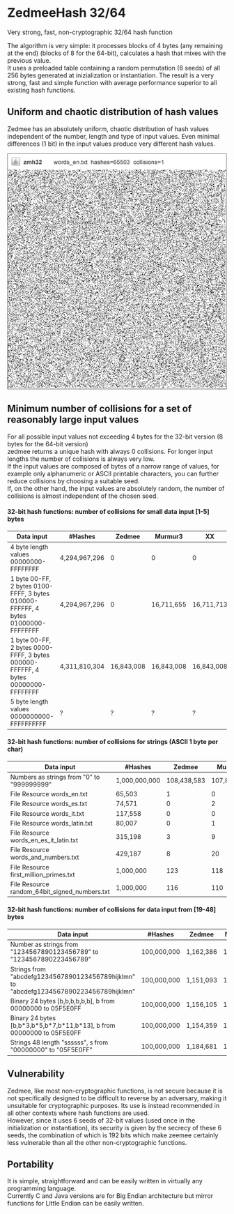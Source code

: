 # ZedmeeHash 32/64
Very strong, fast, non-cryptographic 32/64 hash function  

The algorithm is very simple: it processes blocks of 4 bytes (any remaining at the end) (blocks of 8 for the 64-bit), calculates a hash that mixes with the previous value.  
It uses a preloaded table containing a random permutation (6 seeds) of all 256 bytes generated at inizialization or instantiation.
The result is a very strong, fast and simple function with average performance superior to all existing hash functions.  

## Uniform and chaotic distribution of hash values
Zedmee has an absolutely uniform, chaotic distribution of hash values independent of the number, length and type of input values.
Even minimal differences (1 bit) in the input values produce very different hash values.  

![Alt Text](https://raw.githubusercontent.com/matteo65/ZedmeeHash/main/Resource/zmh_distributions.png)

## Minimum number of collisions for a set of reasonably large input values
For all possible input values not exceeding 4 bytes for the 32-bit version (8 bytes for the 64-bit version)  
zedmee returns a unique hash with always 0 collisions. For longer input lengths the number of collisions is always very low.  
If the input values are composed of bytes of a narrow range of values, for example only alphanumeric or ASCII printable characters,
you can further reduce collisions by choosing a suitable seed.  
If, on the other hand, the input values are absolutely random, the number of collisions is almost independent of the chosen seed.  

#### 32-bit hash functions: number of collisions for small data input [1-5] bytes   

Data input                                                                        |#Hashes   | Zedmee   | Murmur3 | XX  | Rabin  
----------------------------------------------------------------------------------|----------|----------|---------|-----|--------
4 byte length values 00000000-FFFFFFFF                                            |4,294,967,296|   0      |      0  |  0  |  0    
1 byte 00-FF, 2 bytes 0100-FFFF, 3 bytes 010000-FFFFFF, 4 bytes 01000000-FFFFFFFF |4,294,967,296|   0      |16,711,655 |16,711,713|16,777,216   
1 byte 00-FF, 2 bytes 0000-FFFF, 3 bytes 000000-FFFFFF, 4 bytes 00000000-FFFFFFFF |4,311,810,304|  16,843,008|16,843,008 |16,843,008|16,843,008
5 byte length values 0000000000-FFFFFFFFFF                                        |?|        ? |      ?  |  ?  |   ?    

#### 32-bit hash functions: number of collisions for strings (ASCII 1 byte per char)

Data input                                                  |#Hashes   | Zedmee   | Murmur3 |    XX   |  Rabin
------------------------------------------------------------|----------|----------|---------|---------|---------
Numbers as strings from "0" to "999999999"                  |1,000,000,000| 108,438,583|107,822,463|110,287,893|365,950,432
File Resource words_en.txt                                  | 65,503    |         1|        0|        0|       14
File Resource words_es.txt                                  | 74,571    |         0|        2|        0|       38
File Resource words_it.txt                                  |117,558    |         0|        0|        2|       28
File Resource words_latin.txt                               | 80,007    |         0|        1|        1|       34
File Resource words_en_es_it_latin.txt                      |315,198    |         3|        9|        9|      271
File Resource words_and_numbers.txt                         |429,187    |         8|       20|       19|      251
File Resource first_million_primes.txt                      |1,000,000  |       123|      118|       85|        0
File Resource random_64bit_signed_numbers.txt               |1,000,000  |       116|      110|      143|      122

#### 32-bit hash functions: number of collisions for data input from [19-48] bytes

Data input                                                                             | #Hashes   |  Zedmee   | Murmur3  |     XX   | Rabin
---------------------------------------------------------------------------------------|-----------|-----------|----------|----------|----------
Number as strings from "1234567890123456789" to "1234567890223456789"                  |100,000,000| 1,162,386 | 1,155,789|   808,693|         0      
Strings from "abcdefg1234567890123456789hijklmn" to "abcdefg1234567890223456789hijklmn"|100,000,000| 1,151,093 | 1,152,600| 1,037,151|         0  
Binary 24 bytes [b,b,b,b,b,b], b from 00000000 to 05F5E0FF                             |100,000,000| 1,156,105 | 1,154,653| 1,411,483|         0
Binary 24 bytes [b,b\*3,b\*5,b\*7,b\*11,b\*13], b from 00000000 to 05F5E0FF            |100,000,000| 1,154,359 | 1,154,542| 1,160,003| 1,150,862
Strings 48 length "ssssss", s from "00000000" to "05F5E0FF"                            |100,000,000| 1,184,681 | 1,156,254| 1,155,854|22,595,936


## Vulnerability
Zedmee, like most non-cryptographic functions, is not secure because it is not specifically designed to be difficult to reverse by an adversary, making it unsuitable for cryptographic purposes. Its use is instead recommended in all other contexts where hash functions are used.  
However, since it uses 6 seeds of 32-bit values (used once in the initialization or instantiation), its security is given by the secrecy of these 6 seeds, the combination of which is 192 bits which make zeemee certainly less vulnerable than all the other non-cryptographic functions.   

## Portability
It is simple, straightforward and can be easily written in virtually any programming language.  
Currently C and Java versions are for Big Endian architecture but mirror functions for Little Endian can be easily written.    
